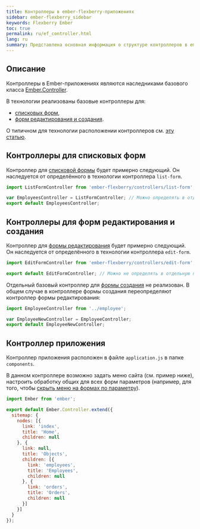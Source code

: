 ```yaml
---
title: Контроллеры в ember-flexberry-приложениях
sidebar: ember-flexberry_sidebar
keywords: Flexberry Ember
toc: true
permalink: ru/ef_controller.html
lang: ru
summary: Представлена основная информация о структуре контроллеров в ember-flexberry-приложениях.
---
```


## Описание

Контроллеры в Ember-приложениях являются наследниками базового класса [Ember.Controller](http://emberjs.com/api/classes/Ember.Controller.html).

В технологии реализованы базовые контроллеры для:

* [списковых форм](ef_forms.html),
* [форм редактирования и создания](ef_edit-form.html).

О типичном для технологии расположении контроллеров см. [эту статью](ef_router.html).

## Контроллеры для списковых форм
Контроллер для [списковой формы](ef_forms.html) будет примерно следующий. Он наследуется от определённого в технологии контроллера `list-form`. 

```javascript
import ListFormController from 'ember-flexberry/controllers/list-form';

var EmployeesController = ListFormController; // Можно определять в отдельную переменную.
export default EmployeesController;
```

## Контроллеры для форм редактирования и создания
Контроллер для [формы редактирования](ef_edit-form.html) будет примерно следующий. Он наследуется от определённого в технологии контроллера `edit-form`. 

```javascript
import EditFormController from 'ember-flexberry/controllers/edit-form';

export default EditFormController; // Можно не определять в отдельную переменную.
```

Отдельный базовый контроллер для [формы создания](ef_edit-form.html) не реализован. В общем случае в контроллере формы создания переопределяют контроллер формы редактирования:

```javascript
import EmployeeController from '../employee';

var EmployeeNewController = EmployeeController;
export default EmployeeNewController;
```

## Контроллер приложения
Контроллер приложения расположен в файле `application.js` в папке `components`.

В данном контроллере возможно задать меню сайта (см. пример ниже), настроить обработку общих для всех форм параметров (например, для того, чтобы [скрыть меню на формах по параметру](ef_show-ember-form-in-frame.html)).

```javascript
import Ember from 'ember';

export default Ember.Controller.extend({
  sitemap: {
    nodes: [{
      link: 'index',
      title: 'Home',
      children: null
    }, {
      link: null,
      title: 'Objects',
      children: [{
        link: 'employees',
        title: 'Employees',
        children: null
      }, {
        link: 'orders',
        title: 'Orders',
        children: null
      }]
    }]
  }
});
```
